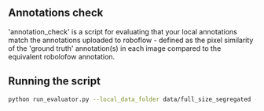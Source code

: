 ## Annotations check

'annotation_check' is a script for evaluating that your local annotations match the annotations uploaded to roboflow -  defined as the pixel similarity of the 'ground truth' annotation(s) in each image compared to the equivalent robolofow annotation.

## Running the script

```bash
python run_evaluator.py --local_data_folder data/full_size_segregated --roboflow_data_folder data/intellisee_data_all-7    
```